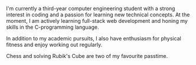 I'm currently a third-year computer engineering student with a strong interest in coding and a passion for learning new technical concepts. 
At the moment, I am actively learning full-stack web development and honing my skills in the C-programming language.

In addition to my academic pursuits, I also have enthusiasm for physical fitness and enjoy working out regularly.

Chess and solving Rubik's Cube are two of my favourite passtime.



